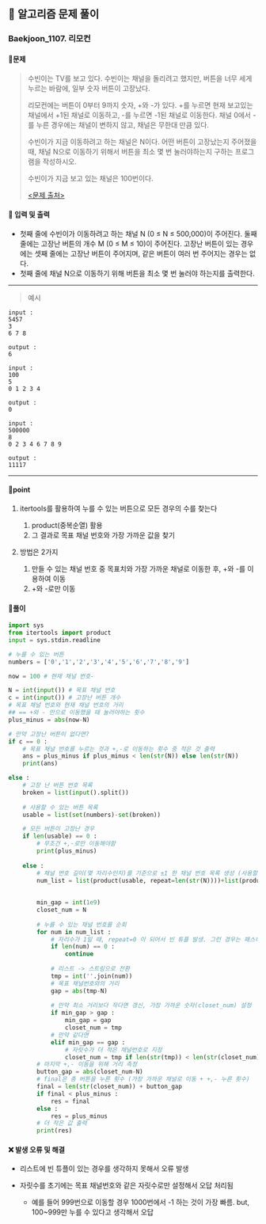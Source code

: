 ## 🐌 알고리즘 문제 풀이

### Baekjoon_1107. 리모컨



#### 📒문제

> 수빈이는 TV를 보고 있다. 수빈이는 채널을 돌리려고 했지만, 버튼을 너무 세게 누르는 바람에, 일부 숫자 버튼이 고장났다.
>
> 리모컨에는 버튼이 0부터 9까지 숫자, +와 -가 있다. +를 누르면 현재 보고있는 채널에서 +1된 채널로 이동하고, -를 누르면 -1된 채널로 이동한다. 채널 0에서 -를 누른 경우에는 채널이 변하지 않고, 채널은 무한대 만큼 있다.
>
> 수빈이가 지금 이동하려고 하는 채널은 N이다. 어떤 버튼이 고장났는지 주어졌을 때, 채널 N으로 이동하기 위해서 버튼을 최소 몇 번 눌러야하는지 구하는 프로그램을 작성하시오. 
>
> 수빈이가 지금 보고 있는 채널은 100번이다.
>
> [<문제 출처>](https://www.acmicpc.net/problem/1107)



#### :pushpin: 입력 및 출력

- 첫째 줄에 수빈이가 이동하려고 하는 채널 N (0 ≤ N ≤ 500,000)이 주어진다. 둘째 줄에는 고장난 버튼의 개수 M (0 ≤ M ≤ 10)이 주어진다. 고장난 버튼이 있는 경우에는 셋째 줄에는 고장난 버튼이 주어지며, 같은 버튼이 여러 번 주어지는 경우는 없다.
- 첫째 줄에 채널 N으로 이동하기 위해 버튼을 최소 몇 번 눌러야 하는지를 출력한다.

---

> 예시

```
input :
5457
3
6 7 8

output :
6

input :
100
5
0 1 2 3 4

output :
0

input :
500000
8
0 2 3 4 6 7 8 9

output :
11117
```

----




#### 🚀point

1. itertools를 활용하여 누를 수 있는 버튼으로 모든 경우의 수를 찾는다
   1. product(중복순열) 활용
   2. 그 결과로 목표 채널 번호와 가장 가까운 값을 찾기

2. 방법은 2가지
   1. 만들 수 있는 채널 번호 중 목표치와 가장 가까운 채널로 이동한 후, +와 -를 이용하여 이동
   2. +와 -로만 이동




#### 🔎풀이


```python
import sys
from itertools import product
input = sys.stdin.readline

# 누를 수 있는 버튼
numbers = ['0','1','2','3','4','5','6','7','8','9']

now = 100 # 현재 채널 번호-

N = int(input()) # 목표 채널 번호
c = int(input()) # 고장난 버튼 개수
# 목표 채널 번호와 현재 채널 번호의 거리
## == +와 - 만으로 이동했을 때 눌러야하는 횟수
plus_minus = abs(now-N) 

# 만약 고장난 버튼이 없다면?
if c == 0 :
    # 목표 채널 번호를 누르는 것과 +,-로 이동하는 횟수 중 적은 것 출력
    ans = plus_minus if plus_minus < len(str(N)) else len(str(N))
    print(ans)

else :
	# 고장 난 버튼 번호 목록
    broken = list(input().split())
	
    # 사용할 수 있는 버튼 목록 
    usable = list(set(numbers)-set(broken))

    # 모든 버튼이 고장난 경우
    if len(usable) == 0 :
        # 무조건 +,-로만 이동해야함
        print(plus_minus)
        
    else :
        # 채널 번호 길이(몇 자리수인지)를 기준으로 ±1 한 채널 번호 목록 생성 (사용할 수 있는 버튼만으로 이루어진 번호들)
        num_list = list(product(usable, repeat=len(str(N))))+list(product(usable, repeat=len(str(N))+1))+list(product(usable, repeat=len(str(N))-1))
        
		
        min_gap = int(1e9)
        closet_num = N
        
        # 누를 수 있는 채널 번호를 순회
        for num in num_list :
            # 자리수가 1일 때, repeat=0 이 되어서 빈 튜플 발생. 그런 경우는 패스하도록 지정
            if len(num) == 0 :
                continue
            
            # 리스트 -> 스트링으로 전환
            tmp = int(''.join(num))
            # 목표 채널번호와의 거리
            gap = abs(tmp-N)
            
            # 만약 최소 거리보다 작다면 갱신, 가장 가까운 숫자(closet_num) 설정
            if min_gap > gap :
                min_gap = gap
                closet_num = tmp
            # 만약 같다면
            elif min_gap == gap :
                # 자릿수가 더 적은 채널번호로 지정
                closet_num = tmp if len(str(tmp)) < len(str(closet_num)) else closet_num
        # 마지막 +,- 이동을 위해 거리 측정
        button_gap = abs(closet_num-N)
        # final은 총 버튼을 누른 횟수 (가장 가까운 채널로 이동 + +,- 누른 횟수)
        final = len(str(closet_num)) + button_gap
        if final < plus_minus :
            res = final
        else :
            res = plus_minus
        # 더 작은 값 출력
        print(res)
```



#### ❌ 발생 오류 및 해결

- 리스트에 빈 튜플이 있는 경우를 생각하지 못해서 오류 발생

- 자릿수를 초기에는 목표 채널번호와 같은 자릿수로만 설정해서 오답 처리됨

  - 예를 들어 999번으로 이동할  경우 1000번에서 -1 하는 것이 가장 빠름. but, 100~999만 누를 수 있다고 생각해서 오답

    

